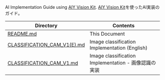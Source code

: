 AI Implementation Guide using [AIY Vision Kit](https://aiyprojects.withgoogle.com/vision).
[AIY Vision Kit](https://aiyprojects.withgoogle.com/vision)を使ったAI実装のガイド。

| Directory | Contents |
----|----
| [README.md](https://github.com/yoshihiroo/programming-workshop/blob/master/aiy_vision_kit/README.md) | This Document |
| [CLASSIFICATION_CAM_V1(E).md](https://github.com/yoshihiroo/programming-workshop/blob/master/aiy_vision_kit/CLASSIFICATION_CAM_V1(E).md) | Image classification Implementation (English) |
| [CLASSIFICATION_CAM_V1.md](https://github.com/yoshihiroo/programming-workshop/blob/master/aiy_vision_kit/CLASSIFICATION_CAM_V1.md) | Image classification Implementation - 画像認識の実装 |
